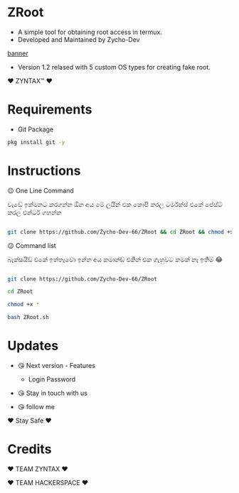 # ZRoot
- A simple tool for obtaining root access in termux.
- Developed and Maintained by Zycho-Dev

[banner](https://telegra.ph/file/dcddc1e84c5631110a4a1.png)

- Version 1.2 relased with 5 custom OS types for creating fake root.

:heart: ZYNTAX™ :heart:

# Requirements

- Git Package

```bash
pkg install git -y
```

# Instructions

:wink: One Line Command

වැඩේ ඉක්මනට කරගන්න ඕන අය මේ ලයින් එක කොපි කරල ටර්මක්ස් එකේ පේස්ට් කරල එන්ටර් ගහන්න

```bash

git clone https://github.com/Zycho-Dev-66/ZRoot && cd ZRoot && chmod +x * && bash ZRoot.sh

```

:wink: Command list

බැක්සයිඩ් එකේ ඉත්තෑවො ඉන්න අය කමාන්ඩ් එකින් එක ගැහුවට කමක් නෑ ඉතිම් 😂

```bash

git clone https://github.com/Zycho-Dev-66/ZRoot

cd ZRoot

chmod +x *

bash ZRoot.sh

```
# Updates

- 😘 Next version - Features
    -  Login Password

- 😘 Stay in touch with us

- 😘 follow me

:heart: Stay Safe :heart:

# Credits

:heart: TEAM ZYNTAX :heart:

:heart: TEAM HACKERSPACE :heart:
